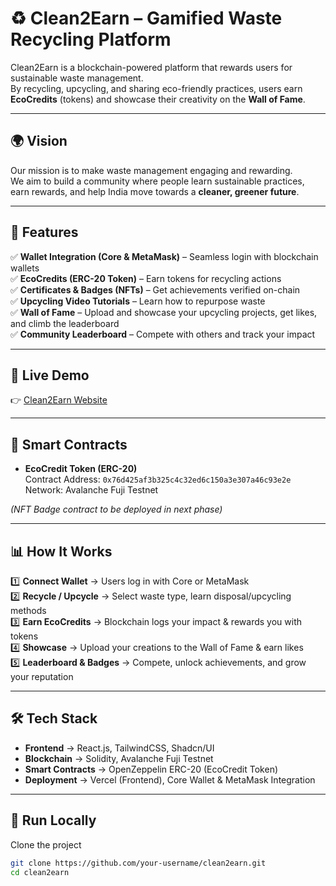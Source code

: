 # ♻️ Clean2Earn – Gamified Waste Recycling Platform  

Clean2Earn is a blockchain-powered platform that rewards users for sustainable waste management.  
By recycling, upcycling, and sharing eco-friendly practices, users earn **EcoCredits** (tokens) and showcase their creativity on the **Wall of Fame**.  

---

## 🌍 Vision  
Our mission is to make waste management engaging and rewarding.  
We aim to build a community where people learn sustainable practices, earn rewards, and help India move towards a **cleaner, greener future**.  

---

## 🚀 Features  

✅ **Wallet Integration (Core & MetaMask)** – Seamless login with blockchain wallets  
✅ **EcoCredits (ERC-20 Token)** – Earn tokens for recycling actions  
✅ **Certificates & Badges (NFTs)** – Get achievements verified on-chain  
✅ **Upcycling Video Tutorials** – Learn how to repurpose waste  
✅ **Wall of Fame** – Upload and showcase your upcycling projects, get likes, and climb the leaderboard  
✅ **Community Leaderboard** – Compete with others and track your impact  

---

## 🔗 Live Demo  
👉 [Clean2Earn Website](https://your-vercel-link.vercel.app)  

---

## 📜 Smart Contracts  

- **EcoCredit Token (ERC-20)**  
  Contract Address: `0x76d425af3b325c4c32ed6c150a3e307a46c93e2e`  
  Network: Avalanche Fuji Testnet  

*(NFT Badge contract to be deployed in next phase)*  

---

## 📊 How It Works  

1️⃣ **Connect Wallet** → Users log in with Core or MetaMask  
2️⃣ **Recycle / Upcycle** → Select waste type, learn disposal/upcycling methods  
3️⃣ **Earn EcoCredits** → Blockchain logs your impact & rewards you with tokens  
4️⃣ **Showcase** → Upload your creations to the Wall of Fame & earn likes  
5️⃣ **Leaderboard & Badges** → Compete, unlock achievements, and grow your reputation  

---

## 🛠️ Tech Stack  

- **Frontend** → React.js, TailwindCSS, Shadcn/UI  
- **Blockchain** → Solidity, Avalanche Fuji Testnet  
- **Smart Contracts** → OpenZeppelin ERC-20 (EcoCredit Token)  
- **Deployment** → Vercel (Frontend), Core Wallet & MetaMask Integration  

---

## 📂 Run Locally  

Clone the project  

```bash
git clone https://github.com/your-username/clean2earn.git
cd clean2earn
